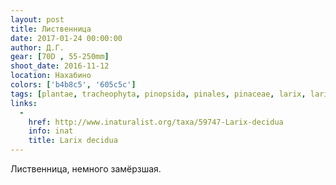 ```yaml
---
layout: post
title: Лиственница
date: 2017-01-24 00:00:00
author: Д.Г.
gear: [70D , 55-250mm]
shoot_date: 2016-11-12
location: Нахабино
colors: ['b4b8c5', '605c5c']
tags: [plantae, tracheophyta, pinopsida, pinales, pinaceae, larix, larix decidua]
links:
  -
    href: http://www.inaturalist.org/taxa/59747-Larix-decidua
    info: inat
    title: Larix decidua
---
```


Лиственница, немного замёрзшая.

